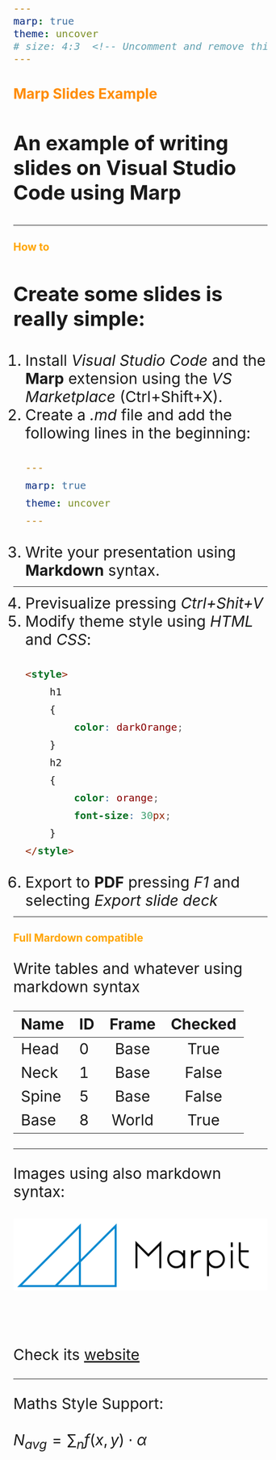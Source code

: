 ```yaml
---
marp: true
theme: uncover
# size: 4:3  <!-- Uncomment and remove this comment to get traditional slides size -->
---
```


<!-- Customize Global theme -->
<style>
    h1 
    {
        color: darkOrange;
    }
    h2 
    {
        color: orange;
    }
    h3 
    {
        font-size: 40px;
    }
    p 
    {
        font-size: 30px;
    }
    li
    {
        font-size: 30px;
    }
    code
    {
        font-size: 20px;
    }
    table
    {
        font-size: 30px;
    }
    section
    {
        background: rgb(100,100,100);
        color: white;
    }
</style>

<!-- Scoped style for the First page-->
<style scoped>
    section 
    {
        background: rgb(20,20,20);
        color: orange;
    }
</style>

# Marp Slides Example

### An example of writing slides on Visual Studio Code using Marp

---

<!-- paginate: true -->

## How to

### Create some slides is really simple:

1. Install *Visual Studio Code* and the **Marp** extension using the *VS Marketplace* (Ctrl+Shift+X).
2. Create a *.md* file and add the following lines in the beginning:
    ```yaml
    ---
    marp: true
    theme: uncover
    ---
    ```
3. Write your presentation using **Markdown** syntax. 
---
4. Previsualize pressing *Ctrl+Shit+V*
5. Modify theme style using *HTML* and *CSS*:
    ```html
    <style>
        h1 
        {
            color: darkOrange;
        }
        h2 
        {
            color: orange;
            font-size: 30px;
        }
    </style>
    ```
6. Export to **PDF** pressing *F1* and selecting *Export slide deck*

---

## Full Mardown  compatible

Write tables and whatever using markdown syntax 

<!-- 
_header: This is a text in the local (_) header
-->

Name  | ID | Frame | Checked
------|----|:-----:|:--------:
Head  | 0 | Base   | True
Neck  | 1 | Base   | False
Spine | 5 | Base   | False
Base  | 8 | World  | True

<!-- 
_footer: This is a text in the local (_) footer 
-->

---

Images using also markdown syntax:
\
\
![logo](resources/marpit.png)
<style>
    img[alt=logo] { width: 650px; }
</style>  
\
\
Check its [website](https://marpit.marp.app/)

---

Maths Style Support:
\
\
$N_{avg}=\sum_n f(x,y)\cdot{\alpha}$